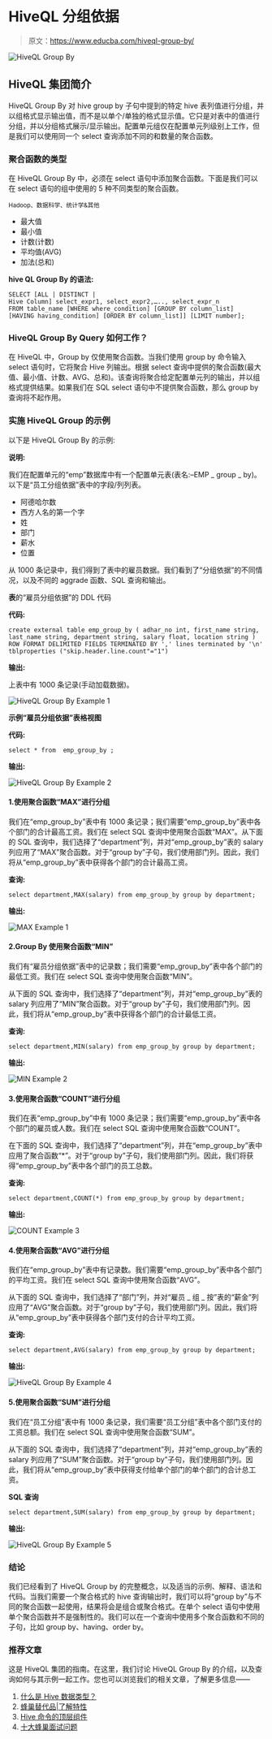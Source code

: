 # HiveQL 分组依据

> 原文：<https://www.educba.com/hiveql-group-by/>

![HiveQL Group By](img/bbfdeb8968fbe6b3cba2f3be05f80b78.png "HiveQL Group By")



## HiveQL 集团简介

HiveQL Group By 对 hive group by 子句中提到的特定 hive 表列值进行分组，并以组格式显示输出值，而不是以单个/单独的格式显示值。它只是对表中的值进行分组，并以分组格式展示/显示输出。配置单元组仅在配置单元列级别上工作，但是我们可以使用同一个 select 查询添加不同的和数量的聚合函数。

### 聚合函数的类型

在 HiveQL Group By 中，必须在 select 语句中添加聚合函数。下面是我们可以在 select 语句的组中使用的 5 种不同类型的聚合函数。

<small>Hadoop、数据科学、统计学&其他</small>

*   最大值
*   最小值
*   计数(计数)
*   平均值(AVG)
*   加法(总和)

**hive QL Group By 的语法:**

`SELECT [ALL | DISTINCT | Hive Column] select_expr1, select_expr2,….., select_expr_n
FROM table_name
[WHERE where_condition] [GROUP BY column_list] [HAVING having_condition] [ORDER BY column_list]] [LIMIT number];`

### HiveQL Group By Query 如何工作？

在 HiveQL 中，Group by 仅使用聚合函数。当我们使用 group by 命令输入 select 语句时，它将聚合 Hive 列输出。根据 select 查询中提供的聚合函数(最大值、最小值、计数、AVG、总和)。该查询将聚合给定配置单元列的输出，并以组格式提供结果。如果我们在 SQL select 语句中不提供聚合函数，那么 group by 查询将不起作用。

### 实施 HiveQL Group 的示例

以下是 HiveQL Group By 的示例:

**说明:**

我们在配置单元的“emp”数据库中有一个配置单元表(表名:–EMP _ group _ by)。以下是“员工分组依据”表中的字段/列列表。

*   阿德哈尔数
*   西方人名的第一个字
*   姓
*   部门
*   薪水
*   位置

从 1000 条记录中，我们得到了表中的雇员数据。我们看到了“分组依据”的不同情况，以及不同的 aggrade 函数、SQL 查询和输出。

**表**的“雇员分组依据”的 DDL 代码

**代码:**

`create external table emp_group_by
(
adhar_no int,
first_name string,
last_name string,
department string,
salary float,
location string
)
ROW FORMAT DELIMITED
FIELDS TERMINATED BY ','
lines terminated by '\n'
tblproperties ("skip.header.line.count"="1")`

**输出:**

上表中有 1000 条记录(手动加载数据)。

![HiveQL Group By Example 1](img/e10014fbb01465dc4fa65d95e8c128cb.png "HiveQL Group By Example 1")



**示例“雇员分组依据”表格视图**

**代码:**

`select * from  emp_group_by ;`

**输出:**

![HiveQL Group By Example 2](img/5a02540a533dfeb83d40033811f8857a.png "HiveQL Group By Example 2")



#### 1.使用聚合函数“MAX”进行分组

我们在“emp_group_by”表中有 1000 条记录；我们需要“emp_group_by”表中各个部门的合计最高工资。我们在 select SQL 查询中使用聚合函数“MAX”。从下面的 SQL 查询中，我们选择了“department”列，并对“emp_group_by”表的 salary 列应用了“MAX”聚合函数。对于“group by”子句，我们使用部门列。因此，我们将从“emp_group_by”表中获得各个部门的合计最高工资。

**查询:**

`select department,MAX(salary) from emp_group_by group by department;`

**输出:**

![MAX Example 1](img/b71974a18881a5992f58ec81bce529cc.png "MAX Example 1")



#### 2.Group By 使用聚合函数“MIN”

我们有“雇员分组依据”表中的记录数；我们需要“emp_group_by”表中各个部门的最低工资。我们在 select SQL 查询中使用聚合函数“MIN”。

从下面的 SQL 查询中，我们选择了“department”列，并对“emp_group_by”表的 salary 列应用了“MIN”聚合函数。对于“group by”子句，我们使用部门列。因此，我们将从“emp_group_by”表中获得各个部门的合计最低工资。

**查询:**

`select department,MIN(salary) from emp_group_by group by department;`

**输出:**

![MIN Example 2](img/cc52170f2c4967310501ed7461b53ac4.png "MIN Example 2")



#### 3.使用聚合函数“COUNT”进行分组

我们在表“emp_group_by”中有 1000 条记录；我们需要“emp_group_by”表中各个部门的雇员或人数。我们在 select SQL 查询中使用聚合函数“COUNT”。

在下面的 SQL 查询中，我们选择了“department”列，并在“emp_group_by”表中应用了聚合函数“*”。对于“group by”子句，我们使用部门列。因此，我们将获得“emp_group_by”表中各个部门的员工总数。

**查询:**

`select department,COUNT(*) from emp_group_by group by department;`

**输出:**

![COUNT Example 3](img/15bd57f75a7f27214b118eac18ab9565.png "COUNT Example 3")



#### 4.使用聚合函数“AVG”进行分组

我们在“emp_group_by”表中有记录数。我们需要“emp_group_by”表中各个部门的平均工资。我们在 select SQL 查询中使用聚合函数“AVG”。

从下面的 SQL 查询中，我们选择了“部门”列，并对“雇员 _ 组 _ 按”表的“薪金”列应用了“AVG”聚合函数。对于“group by”子句，我们使用部门列。因此，我们将从“emp_group_by”表中获得各个部门支付的合计平均工资。

**查询:**

`select department,AVG(salary) from emp_group_by group by department;`

**输出:**

![HiveQL Group By Example 4](img/410d89feb339a3f25220ffcfdb170490.png "HiveQL Group By Example 4")



#### 5.使用聚合函数“SUM”进行分组

我们在“员工分组”表中有 1000 条记录，我们需要“员工分组”表中各个部门支付的工资总额。我们在 select SQL 查询中使用聚合函数“SUM”。

从下面的 SQL 查询中，我们选择了“department”列，并对“emp_group_by”表的 salary 列应用了“SUM”聚合函数。对于“group by”子句，我们使用部门列。因此，我们将从“emp_group_by”表中获得支付给单个部门的单个部门的合计总工资。

**SQL 查询**

`select department,SUM(salary) from emp_group_by group by department;`

**输出:**

![HiveQL Group By Example 5](img/7fee4830884168a03e2156bd6ce6b143.png "HiveQL Group By Example 5")



### 结论

我们已经看到了 HiveQL Group by 的完整概念，以及适当的示例、解释、语法和代码。当我们需要一个聚合格式的 hive 查询输出时，我们可以将“group by”与不同的聚合函数一起使用，结果将会是组合或聚合格式。在单个 select 语句中使用单个聚合函数并不是强制性的。我们可以在一个查询中使用多个聚合函数和不同的子句，比如 group by、having、order by。

### 推荐文章

这是 HiveQL 集团的指南。在这里，我们讨论 HiveQL Group By 的介绍，以及查询如何与其示例一起工作。您也可以浏览我们的相关文章，了解更多信息——

1.  [什么是 Hive 数据类型？](https://www.educba.com/hive-data-types/)
2.  [蜂巢替代品|了解特性](https://www.educba.com/hive-alternatives/)
3.  [Hive 命令的顶层组件](https://www.educba.com/hive-command/)
4.  [十大蜂巢面试问题](https://www.educba.com/hive-interview-questions/)





